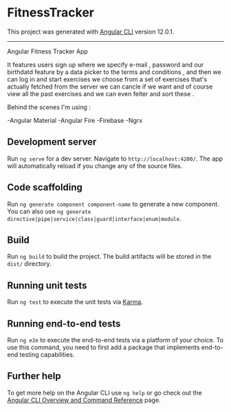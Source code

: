 # FitnessTracker

This project was generated with [Angular CLI](https://github.com/angular/angular-cli) version 12.0.1.

-----------------------------------------------------------------------------------

Angular Fitness Tracker App

It features users sign up where we specify e-mail , password and our birthdatd feature by a data picker to the terms and conditions , and then we can log in and start exercises we choose from a set of exercises that's actually fetched from the server we can cancle if we want and of course view all the past exercises and we can even felter and sort these .

Behind the scenes I'm using :

-Angular Material
-Angular Fire 
-Firebase
-Ngrx

## Development server

Run `ng serve` for a dev server. Navigate to `http://localhost:4200/`. The app will automatically reload if you change any of the source files.

## Code scaffolding

Run `ng generate component component-name` to generate a new component. You can also use `ng generate directive|pipe|service|class|guard|interface|enum|module`.

## Build

Run `ng build` to build the project. The build artifacts will be stored in the `dist/` directory.

## Running unit tests

Run `ng test` to execute the unit tests via [Karma](https://karma-runner.github.io).

## Running end-to-end tests

Run `ng e2e` to execute the end-to-end tests via a platform of your choice. To use this command, you need to first add a package that implements end-to-end testing capabilities.

## Further help

To get more help on the Angular CLI use `ng help` or go check out the [Angular CLI Overview and Command Reference](https://angular.io/cli) page.
